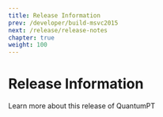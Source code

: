 ```yaml
---
title: Release Information
prev: /developer/build-msvc2015
next: /release/release-notes
chapter: true
weight: 100
---
```


# Release Information

Learn more about this release of QuantumPT
